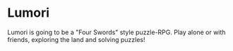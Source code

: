 # Lumori
Lumori is going to be a "Four Swords" style puzzle-RPG. Play alone or with friends, exploring the land and solving puzzles!
